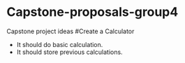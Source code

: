 # Capstone-proposals-group4
Capstone project ideas
#Create a Calculator
* It should do basic  calculation.
* It should store previous calculations.
